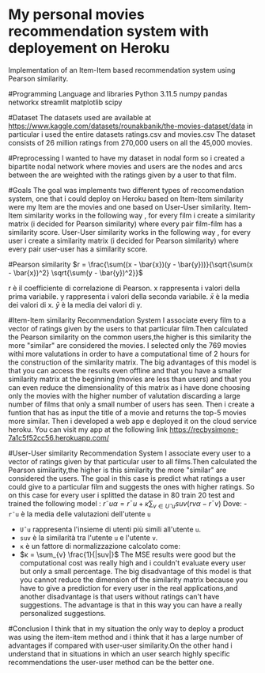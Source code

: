 ﻿# My personal movies recommendation system with deployement on Heroku
Implementation of an Item-Item based recommendation system using Pearson similarity.

#Programming Language and libraries
Python 3.11.5
numpy
pandas
networkx
streamlit
matplotlib
scipy


#Dataset
The datasets used are available at https://www.kaggle.com/datasets/rounakbanik/the-movies-dataset/data
in particular i used the entire datasets ratings.csv and movies.csv
The dataset consists of 26 million ratings from 270,000 users on all the 45,000 movies.

#Preprocessing 
I wanted to have my dataset in nodal form so i created a bipartite nodal network where movies and users are the nodes and arcs between the are weighted with the ratings given by a user to that film.

#Goals
The goal was implements two different types of reccomendation system, one that i could deploy on Heroku based on Item-Item similarity were my Item are the movies and one based on User-User similarity.
Item-Item similarity works in the following way , for every film i create a similarity matrix (i decided for Pearson similarity) where every pair film-film has a similarity score.
User-User similarity works in the following way , for every user i create a similarity matrix (i decided for Pearson similarity) where every pair user-user has a similarity score.

#Pearson similarity
$r = \frac{\sum((x - \bar{x})(y - \bar{y}))}{\sqrt{\sum(x - \bar{x})^2} \sqrt{\sum(y - \bar{y})^2}}$

r è il coefficiente di correlazione di Pearson.
x rappresenta i valori della prima variabile.
y rappresenta i valori della seconda variabile.
$\bar{x}$ è la media dei valori di x.
$\bar{y}$ è la media dei valori di y.


#Item-Item similarity Recommendation System
I associate every film to a vector of ratings given by the users to that particular film.Then calculated the Pearson similarity on the common users,the higher is this similarity the more "similar" are considered the movies.
I selected only the 769 movies withi more valutations in order to have a computational time of 2 hours for the construction of the similarity matrix.
The big advantages of this model is that you can access the results even offline and that you have a smaller similarity matrix at the beginning (movies are less than users) and that you can even reduce the dimensionality of this matrix as i have done choosing only the movies with the higher number of valutation discarding a large number of films that only a small number of users has seen.
Then i create a funtion that has as input the title of a movie and returns the top-5 movies more similar.
Then i developed a web app e deployed it on the cloud service heroku.
You can visit my app at the following link https://recbysimone-7a1c5f52cc56.herokuapp.com/


#User-User similarity Recommendation System
I associate every user to a vector of ratings given by that particular user to all films.Then calculated the Pearson similarity,the higher is this similarity the more "similar" are considered the users.
The goal in this case is predict what ratings a user could give to a particular film and suggests the ones with higher ratings.
So on this case for every user i splitted the datase in 80 train 20 test and trained the following model :
$r˜uα = r¯u + κ \sum_{v∈Uˆu} suv(rvα − r¯v)$
Dove:
-`r¯u` è la media delle valutazioni dell'utente `u`
- `Uˆu` rappresenta l'insieme di utenti più simili all'utente `u`.
- `suv` è la similarità tra l'utente `u` e l'utente `v`.
- `κ` è un fattore di normalizzazione calcolato come:
- $κ = \sum_{v} \frac{1}{|suv|}$
The MSE results were good but the computational cost was really high and i couldn't evaluate every user but only a small percentage.
The big disadvantage of this model is that you cannot reduce the dimension of the similarity matrix because you have to give a prediction for every user in the real applications,and another disadvantage is that users without ratings can't have suggestions.
The advantage is that in this way you can have a really personalized suggestions.

#Conclusion
I think that in my situation the only way to deploy a product was using the item-item method and i think that it has a large number of advantages if compared with user-user similarity.On the other hand i understand that in situations in which an user search highly specific recommendations the user-user method can be the better one.





